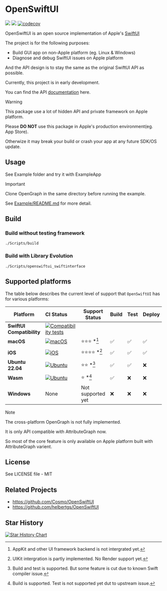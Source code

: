 # OpenSwiftUI

[![](https://img.shields.io/endpoint?url=https%3A%2F%2Fswiftpackageindex.com%2Fapi%2Fpackages%2FOpenSwiftUIProject%2FOpenSwiftUI%2Fbadge%3Ftype%3Dswift-versions)](https://swiftpackageindex.com/OpenSwiftUIProject/OpenSwiftUI) [![](https://img.shields.io/endpoint?url=https%3A%2F%2Fswiftpackageindex.com%2Fapi%2Fpackages%2FOpenSwiftUIProject%2FOpenSwiftUI%2Fbadge%3Ftype%3Dplatforms)](https://swiftpackageindex.com/OpenSwiftUIProject/OpenSwiftUI) [![codecov](https://codecov.io/gh/OpenSwiftUIProject/OpenSwiftUI/graph/badge.svg?token=S63P3YUCAJ)](https://codecov.io/gh/OpenSwiftUIProject/OpenSwiftUI)

OpenSwiftUI is an open source implementation of Apple's [SwiftUI](https://developer.apple.com/documentation/swiftui)

The project is for the following purposes:
- Build GUI app on non-Apple platform (eg. Linux & Windows)
- Diagnose and debug SwiftUI issues on Apple platform

And the API design is to stay the same as the original SwiftUI API as possible.

Currently, this project is in early development.

You can find the API [documentation](https://swiftpackageindex.com/OpenSwiftUIProject/OpenSwiftUI/main/documentation/openswiftui) here.

> [!WARNING]
> This package use a lot of hidden API and private framework on Apple platform.
>
> Please **DO NOT** use this package in Apple's production environment(eg. App Store).
> 
> Otherwize it may break your build or crash your app at any future SDK/OS update.

## Usage

See Example folder and try it with ExampleApp

> [!IMPORTANT]  
> Clone OpenGraph in the same directory before running the example.
>
> See [Example/README.md](Example/README.md) for more detail.

## Build

### Build without testing framework

```
./Scripts/build
```

### Build with Library Evolution

```
./Scripts/openswiftui_swiftinterface
```

## Supported platforms

The table below describes the current level of support that `OpenSwiftUI` has
for various platforms:

| **Platform** | **CI Status** | **Support Status** | Build | Test | Deploy |
|-|:-|-|-|-|-|
| **SwiftUI Compatibility** | [![Compatibility tests](https://github.com/OpenSwiftUIProject/OpenSwiftUI/actions/workflows/compatibility_tests.yml/badge.svg)](https://github.com/OpenSwiftUIProject/OpenSwiftUI/actions/workflows/compatibility_tests.yml) | | | | |
| **macOS** | [![macOS](https://github.com/OpenSwiftUIProject/OpenSwiftUI/actions/workflows/macos.yml/badge.svg)](https://github.com/OpenSwiftUIProject/OpenSwiftUI/actions/workflows/macos.yml) | ⭐️⭐️⭐️ *[^1] | ✅ | ✅ | ✅ |
| **iOS** | [![iOS](https://github.com/OpenSwiftUIProject/OpenSwiftUI/actions/workflows/ios.yml/badge.svg)](https://github.com/OpenSwiftUIProject/OpenSwiftUI/actions/workflows/ios.yml) | ⭐️⭐️⭐️⭐️ *[^2] | ✅ | ✅ | ✅ |
| **Ubuntu 22.04** | [![Ubuntu](https://github.com/OpenSwiftUIProject/OpenSwiftUI/actions/workflows/ubuntu.yml/badge.svg)](https://github.com/OpenSwiftUIProject/OpenSwiftUI/actions/workflows/ubuntu.yml) | ⭐️⭐️ *[^3] | ✅ | ✅ | ❌ |
| **Wasm** | [![Ubuntu](https://github.com/OpenSwiftUIProject/OpenSwiftUI/actions/workflows/wasm.yml/badge.svg)](https://github.com/OpenSwiftUIProject/OpenSwiftUI/actions/workflows/wasm.yml) | ⭐️ *[^4] | ✅ | ❌ | ❌ |
| **Windows** | None | Not supported yet | ❌ | ❌ | ❌ |


[^1]: AppKit and other UI framework backend is not intergrated yet.

[^2]: UIKit intergration is partly implemented. No Render support yet.

[^3]: Build and test is supported. But some feature is cut due to known Swift compiler issue.

[^4]: Build is supported. Test is not supported yet dut to upstream issue.

> [!NOTE]
> The cross-platform OpenGraph is not fully implemented.
>
> It is only API compatible with AttributeGraph now.
>
> So most of the core feature is only available on Apple platform built with
> AttributeGraph varient.

## License

See LICENSE file - MIT

## Related Projects

- https://github.com/Cosmo/OpenSwiftUI
- https://github.com/helbertgs/OpenSwiftUI

## Star History

<a href="https://star-history.com/#OpenSwiftUIProject/OpenSwiftUI&Date">
  <picture>
    <source media="(prefers-color-scheme: dark)" srcset="https://api.star-history.com/svg?repos=OpenSwiftUIProject/OpenSwiftUI&type=Date&theme=dark" />
    <source media="(prefers-color-scheme: light)" srcset="https://api.star-history.com/svg?repos=OpenSwiftUIProject/OpenSwiftUI&type=Date" />
    <img alt="Star History Chart" src="https://api.star-history.com/svg?repos=OpenSwiftUIProject/OpenSwiftUI&type=Date" />
  </picture>
</a>
